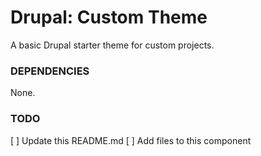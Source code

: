 # Drupal: Custom Theme
A basic Drupal starter theme for custom projects.

### DEPENDENCIES
None.

### TODO
[ ] Update this README.md
[ ] Add files to this component